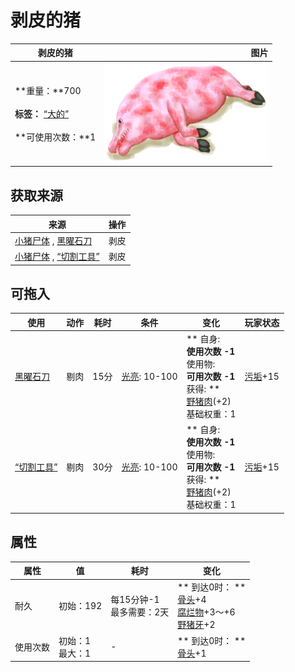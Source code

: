# 剥皮的猪  
>   
  
  剥皮的猪  |   图片   
 ----  |  ----:   
 **重量：**700<br><br>**标签：**	[“大的”](tag_Large.md)<br><br>**可使用次数：**1  |  ![](Sprite/BoarSkinnedPiglet.png)   
  
## 获取来源  
来源  |  操作  
----  |  ----  
[小猪尸体](BoarCarcassPiglet.md) , [黑曜石刀](KnifeObsidian.md)  |  剥皮  
[小猪尸体](BoarCarcassPiglet.md) , [“切割工具”](tag_Cutter.md)  |  剥皮  
## 可拖入  
使用  |  动作  |  耗时  |  条件  |  变化  |  玩家状态  
----  |  ----  |  ----  |  ----  |  ----  |  ----  
[黑曜石刀](KnifeObsidian.md)  |  剔肉  |  15分  |  [光亮](Light.md): 10-100  |  ** 自身: **<br>使用次数  -1<br>** 使用物: **<br>可用次数  -1<br>** 获得: **<br>[野猪肉](BoarMeat.md)(+2)<br>基础权重：1<br>  |  [污垢](Filth.md)+15  
[“切割工具”](tag_Cutter.md)  |  剔肉  |  30分  |  [光亮](Light.md): 10-100  |  ** 自身: **<br>使用次数  -1<br>** 使用物: **<br>可用次数  -1<br>** 获得: **<br>[野猪肉](BoarMeat.md)(+2)<br>基础权重：1<br>  |  [污垢](Filth.md)+15  
## 属性   
属性  |  值  |  耗时  |  变化  
----  |  ----  |  ----  |  ----  
耐久  |  初始：192  |  每15分钟-1<br>最多需要：2天  |  ** 到达0时： **<br>[骨头](Bones.md)+4 <br>[腐烂物](RottenRemains.md)+3～+6 <br>[野猪牙](Tusk.md)+2   
使用次数  |  初始：1<br>最大：1  |  -  |  ** 到达0时： **<br>[骨头](Bones.md)+1   
